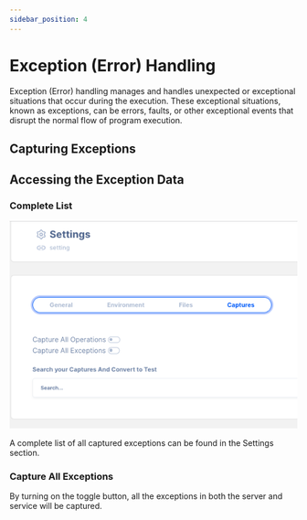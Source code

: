 ```yaml
---
sidebar_position: 4
---
```

# Exception (Error) Handling

Exception (Error) handling manages and handles unexpected or exceptional situations that occur during the execution. These exceptional situations, known as exceptions, can be errors, faults, or other exceptional events that disrupt the normal flow of program execution.

## Capturing Exceptions

## Accessing the Exception Data

### Complete List

![Untitled](Capture/Untitled%201.png)

A complete list of all captured exceptions can be found in the Settings section.

### Capture All Exceptions

By turning on the toggle button, all the exceptions in both the server and service will be captured.